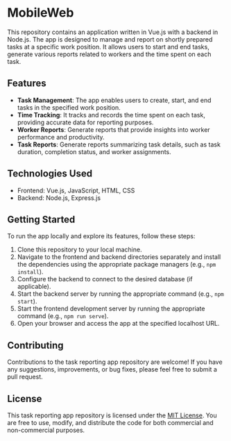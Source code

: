 # MobileWeb

This repository contains an application written in Vue.js with a backend in Node.js. The app is designed to manage and report on shortly prepared tasks at a specific work position. It allows users to start and end tasks, generate various reports related to workers and the time spent on each task.

## Features

- **Task Management**: The app enables users to create, start, and end tasks in the specified work position.
- **Time Tracking**: It tracks and records the time spent on each task, providing accurate data for reporting purposes.
- **Worker Reports**: Generate reports that provide insights into worker performance and productivity.
- **Task Reports**: Generate reports summarizing task details, such as task duration, completion status, and worker assignments.

## Technologies Used

- Frontend: Vue.js, JavaScript, HTML, CSS
- Backend: Node.js, Express.js

## Getting Started

To run the app locally and explore its features, follow these steps:

1. Clone this repository to your local machine.
2. Navigate to the frontend and backend directories separately and install the dependencies using the appropriate package managers (e.g., `npm install`).
3. Configure the backend to connect to the desired database (if applicable).
4. Start the backend server by running the appropriate command (e.g., `npm start`).
5. Start the frontend development server by running the appropriate command (e.g., `npm run serve`).
6. Open your browser and access the app at the specified localhost URL.

## Contributing

Contributions to the task reporting app repository are welcome! If you have any suggestions, improvements, or bug fixes, please feel free to submit a pull request.

## License

This task reporting app repository is licensed under the [MIT License](LICENSE). You are free to use, modify, and distribute the code for both commercial and non-commercial purposes.
